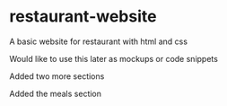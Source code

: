 # restaurant-website

A basic website for restaurant with html and css

Would like to use this later as mockups or code snippets

Added two more sections

Added the meals section
